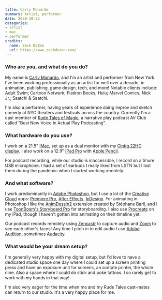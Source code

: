 ```yaml
---
title: Carly Monardo
summary: Artist, performer
date: 2020-10-22
categories:
- artist
- mac
- performer
credits:
  name: Zack DeZon
  url: https://www.zackdezon.com/
---
```


### Who are you, and what do you do?

My name is [Carly Monardo](https://www.carlymonardo.com/ "Carly's website."), and I'm an artist and performer from New York. I've been working professionally as an artist for well over a decade, in animation, publishing, game design, tech, and more! Notable clients include: Adult Swim; Cartoon Network; Flatiron Books; Hulu; Marvel Comics; Nick Jr.; Saatchi & Saatchi.

I'm also a performer, having years of experience doing improv and sketch comedy at NYC theaters and festivals across the country. Currently I'm a cast member of [Rude Tales of Magic](https://www.rudetalesofmagic.com/ "An adventure play podcast."), a narrative play podcast AV Club called "Best New Voice in Actual Play Podcasting".

### What hardware do you use?

I work on a 21.5" [iMac][], set up as a dual monitor with my [Cintiq 22HD display][cintiq]. I also work on a 12.9" [iPad Pro][ipad-pro] with [Apple Pencil][pencil]. 

For podcast recording, while our studio is inaccessible, I record on a Shure USB microphone. I had a set of earbuds I really liked from LSTN but I lost them during the pandemic when I started working remotely.

### And what software?

I work predominantly in [Adobe Photoshop][photoshop], but I use a lot of the [Creative Cloud][creative-cloud] apps: [Premiere Pro][premiere-pro], [After Effects][after-effects], [InDesign][]. For animating in Photoshop I like the [AnimDessin2][] extension created by Stéphane Baril, and I use [ToonBoom's Storyboard Pro][storyboard-pro] for storyboarding. I also use [Procreate][procreate-ios] on my iPad, though I haven't gotten into animating on their timeline yet. 

Our podcast records remotely using [Zencastr][] to capture audio and [Zoom][zoom.2] to see each other's faces! Any time I pitch in to edit audio I use [Adobe Audition][audition], sometimes [Audacity][].

### What would be your dream setup?

I'm generally very happy with my digital setup, but I'd love to have a dedicated studio space one day where I could set up a screen printing press and have an exposure unit for screens, an acetate printer, the whole nine. Also a space where I could do stick and poke tattoos. I so rarely get to work with my hands in that way!

I'm also very eager for the time when me and my Rude Tales cast-mates can return to our studio. It's a very happy place for me.

[after-effects]: https://www.adobe.com/products/aftereffects.html "Motion graphics and video editing software."
[animdessin2]: https://github.com/sbaril/Photoshop-Animation "A cell animation plugin for Photoshop."
[audacity]: https://sourceforge.net/projects/audacity/ "An open-source, cross-platform audio editor."
[audition]: https://creative.adobe.com/products/audition "An audio editing software suite."
[cintiq]: https://www.wacom.com/en/us/cintiq "A computer screen you can draw on."
[creative-cloud]: https://www.adobe.com/creativecloud.html "A subscription service for Adobe's creative suite."
[imac]: https://www.apple.com/imac/ "An all-in-one computer."
[indesign]: https://www.adobe.com/products/indesign.html "A desktop/web publishing application."
[ipad-pro]: https://en.wikipedia.org/wiki/IPad_Pro "An iOS tablet."
[pencil]: https://www.fiftythree.com/pencil "An iPad stylus."
[photoshop]: https://www.adobe.com/products/photoshop.html "A bitmap image editor."
[premiere-pro]: https://en.wikipedia.org/wiki/Adobe_Premiere_Pro "A video editing suite."
[procreate-ios]: https://itunes.apple.com/us/app/procreate/id425073498 "A powerful illustration app."
[storyboard-pro]: https://www.toonboom.com/products/storyboardpro "Storyboarding software."
[zencastr]: https://zencastr.com/ "A service for recording audio."
[zoom.2]: https://zoom.us "Video conferencing software."
